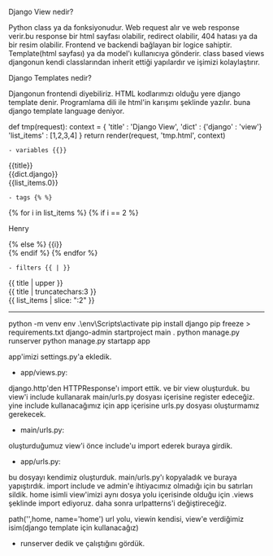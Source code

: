 Django View nedir?

Python class ya da fonksiyonudur. Web request alır ve web response verir.bu response bir html sayfası olabilir, redirect olabilir, 404 hatası ya da bir resim olabilir.
Frontend ve backendi bağlayan bir logice sahiptir. Template(html sayfası) ya da model'ı kullanıcıya gönderir.
class based views djangonun kendi classlarından inherit ettiği yapılardır ve işimizi kolaylaştırır.

Django Templates nedir?

Djangonun frontendi diyebiliriz. HTML kodlarımızı olduğu yere django template denir. 
Programlama dili ile html'in karışımı şeklinde yazılır. buna django template language deniyor.


def tmp(request):
    context = {
        'title' : 'Django View',
        'dict' : {'django' : 'view'}
        'list_items' : [1,2,3,4]
    }
    return render(request, 'tmp.html', context)

    - variables {{}}
<body>
    {{title}} <br>
    {{dict.django}} <br>
    {{list_items.0}} <br>
</body>

    - tags {% %}
<body>
    {% for i in list_items %} {% if i == 2 %} 
    <p>Henry</p>
    {% else %} {{i}} <br>
    {% endif %} {% endfor %}       
</body>

    - filters {{ | }}
<body>
    {{ title | upper }} <br>
    {{ title | truncatechars:3 }} <br>
    {{ list_items | slice: ":2" }}
</body>

------------------------------------------------------------------------------

python -m venv env
.\env\Scripts\activate
pip install django
pip freeze > requirements.txt
django-admin startproject main .
python manage.py runserver
python manage.py startapp app

app'imizi settings.py'a ekledik.


- app/views.py:

django.http'den HTTPResponse'ı import ettik. ve bir view oluşturduk. bu view'i include kullanarak main/urls.py dosyası içerisine register edeceğiz. yine include kullanacağımız için app içerisine urls.py dosyası oluşturmamız gerekecek.
<!-- 
from django.http import HttpResponse

def home(request):
    return HttpResponse('<h1>Hello World</h1>')
-->

- main/urls.py:

oluşturduğumuz view'i önce include'u import ederek buraya girdik.
<!-- 
from django.urls import include

urlpatterns = [
    path('',include("app.urls"))
] 
-->

- app/urls.py:

bu dosyayı kendimiz oluşturduk. main/urls.py'ı kopyaladık ve buraya yapıştırdık. import include ve admin'e ihtiyacımız olmadığı için bu satırları sildik.
home isimli view'imizi aynı dosya yolu içerisinde olduğu için .views şeklinde import ediyoruz. daha sonra urlpatterns'i değiştireceğiz.

path('',home, name='home')
url yolu, viewin kendisi, view'e verdiğimiz isim(django template için kullanacağız)

<!-- 
from django.urls import path
from .views import home

urlpatterns = [
    path('',home, name='home')
]
 -->


- runserver dedik ve çalıştığını gördük.